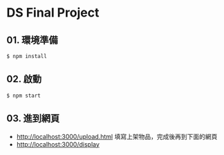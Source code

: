 # DS Final Project

## 01. 環境準備
```
$ npm install
```

## 02. 啟動
```
$ npm start
```

## 03. 進到網頁
- [http://localhost:3000/upload.html](http://localhost:3000/upload.html)
填寫上架物品，完成後再到下面的網頁
- [http://localhost:3000/display](http://localhost:3000/display)